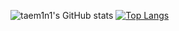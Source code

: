 ![taem1n1's GitHub stats](https://github-readme-stats.vercel.app/api?username=TeMlN&show_icons=true&theme=radical)
[![Top Langs](https://github-readme-stats.vercel.app/api/top-langs/?username=TeMlN&hide=css,html,javascript)](https://github.com/anuraghazra/github-readme-stats)
